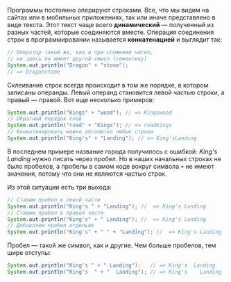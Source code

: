 Программы постоянно оперируют строками. Все, что мы видим на сайтах или в мобильных приложениях, так или иначе представлено в виде текста. Этот текст чаще всего **динамический** — полученный из разных частей, которые соединяются вместе. Операция соединения строк в программировании называется **конкатенацией** и выглядит так:

```java
// Оператор такой же, как и при сложении чисел,
// но здесь он имеет другой смысл (семантику)
System.out.println("Dragon" + "stone");
// => Dragonstone
```

Склеивание строк всегда происходит в том же порядке, в котором записаны операнды. Левый операнд становится левой частью строки, а правый — правой. Вот еще несколько примеров:

```java
System.out.println("Kings" + "wood"); // => Kingswood
// Обратный порядок слов
System.out.println("road" + "Kings"); // => roadKings
// Конкатенировать можно абсолютно любые строки
System.out.println("King's" + "Landing"); // => King'sLanding
```

В последнем примере название города получилось с ошибкой: *King's Landing* нужно писать через пробел. Но в наших начальных строках не было пробелов, а пробелы в самом коде вокруг символа `+` не имеют значения, потому что они не являются частью строк.

Из этой ситуации есть три выхода:

```java
// Ставим пробел в левой части
System.out.println("King's " + "Landing"); //  => King's Landing
// Ставим пробел в правой части
System.out.println("King's" + " Landing"); //  => King's Landing
// Добавляем пробел отдельно
System.out.println("King's" + " " + "Landing"); //  => King's Landing
```

Пробел — такой же символ, как и другие. Чем больше пробелов, тем шире отступы:

```java
System.out.println("King's " + " Landing");   // => King's  Landing
System.out.println("King's  " + "  Landing"); // => King's    Landing
```

